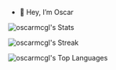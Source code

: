 - 👋 Hey, I’m Oscar

  
![oscarmcgl's Stats](https://github-readme-stats.vercel.app/api?username=oscarmcgl&theme=tokyonight&show_icons=true&hide_border=false&count_private=true)

![oscarmcgl's Streak](https://github-readme-streak-stats.herokuapp.com/?user=oscarmcgl&theme=tokyonight&hide_border=false)

![oscarmcgl's Top Languages](https://github-readme-stats.vercel.app/api/top-langs/?username=oscarmcgl&theme=tokyonight&show_icons=true&hide_border=false&layout=compact)
